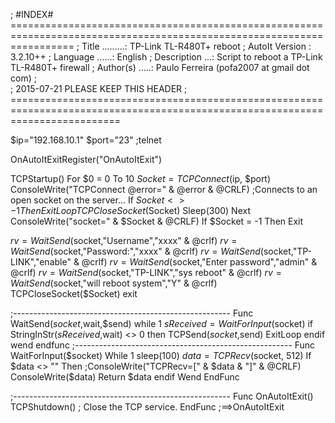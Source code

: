 ; #INDEX# =======================================================================================================================
; Title .........: TP-Link TL-R480T+ reboot
; AutoIt Version : 3.2.10++
; Language ......: English
; Description ...: Script to reboot a TP-Link TL-R480T+ firewall
; Author(s) .....: Paulo Ferreira (pofa2007 at gmail dot com)
;                  
; 2015-07-21 PLEASE KEEP THIS HEADER
; ===============================================================================================================================


$ip="192.168.10.1"
$port="23" ;telnet

OnAutoItExitRegister("OnAutoItExit")

TCPStartup()
For $0 = 0 To 10
    $Socket = TCPConnect($ip, $port)
	ConsoleWrite("TCPConnect @error=" & @error &  @CRLF)
    ;Connects to an open socket on the server...
    If $Socket <> -1 Then ExitLoop
    TCPCloseSocket($Socket)
    Sleep(300)
 Next
ConsoleWrite("socket=" & $Socket &  @CRLF)
If $Socket = -1 Then Exit
   
$rv=WaitSend($socket,"Username","xxxx" & @crlf)
$rv=WaitSend($socket,"Password:","xxxx" & @crlf)
$rv=WaitSend($socket,"TP-LINK","enable" & @crlf)
$rv=WaitSend($socket,"Enter password","admin" & @crlf)
$rv=WaitSend($socket,"TP-LINK","sys reboot" & @crlf)
$rv=WaitSend($socket,"will reboot system","Y" & @crlf)
TCPCloseSocket($Socket)
exit

;------------------------------------------------------
Func WaitSend($socket,$wait,$send)
   while 1
	  $sReceived = WaitForInput($socket)
	  if StringInStr($sReceived,$wait) <> 0  then 
		 TCPSend($socket,$send)
		 ExitLoop
	  endif
   wend
endfunc
;------------------------------------------------------
Func WaitForInput($socket)
   While 1
	  sleep(100)
	  $data = TCPRecv($socket, 512)
	  If $data <> "" Then
		 ;ConsoleWrite("TCPRecv=[" & $data & "]" & @CRLF)
		 ConsoleWrite($data)
		 Return $data
	  endif
   Wend
EndFunc

;------------------------------------------------------
Func OnAutoItExit()
    TCPShutdown() ; Close the TCP service.
EndFunc   ;==>OnAutoItExit
